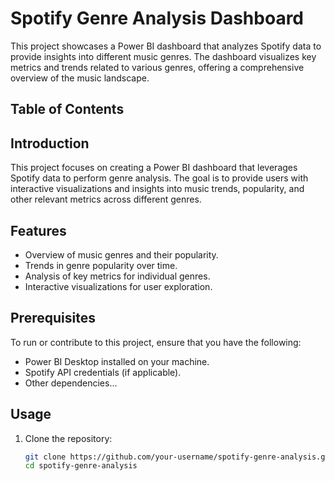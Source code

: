 # Spotify Genre Analysis Dashboard

This project showcases a Power BI dashboard that analyzes Spotify data to provide insights into different music genres. The dashboard visualizes key metrics and trends related to various genres, offering a comprehensive overview of the music landscape.

## Table of Contents

## Introduction

This project focuses on creating a Power BI dashboard that leverages Spotify data to perform genre analysis. The goal is to provide users with interactive visualizations and insights into music trends, popularity, and other relevant metrics across different genres.

## Features

- Overview of music genres and their popularity.
- Trends in genre popularity over time.
- Analysis of key metrics for individual genres.
- Interactive visualizations for user exploration.

## Prerequisites

To run or contribute to this project, ensure that you have the following:

- Power BI Desktop installed on your machine.
- Spotify API credentials (if applicable).
- Other dependencies...

## Usage

1. Clone the repository:

   ```bash
   git clone https://github.com/your-username/spotify-genre-analysis.git
   cd spotify-genre-analysis
